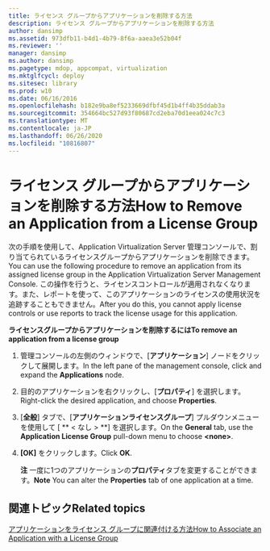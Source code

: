 ```yaml
---
title: ライセンス グループからアプリケーションを削除する方法
description: ライセンス グループからアプリケーションを削除する方法
author: dansimp
ms.assetid: 973dfb11-b4d1-4b79-8f6a-aaea3e52b04f
ms.reviewer: ''
manager: dansimp
ms.author: dansimp
ms.pagetype: mdop, appcompat, virtualization
ms.mktglfcycl: deploy
ms.sitesec: library
ms.prod: w10
ms.date: 06/16/2016
ms.openlocfilehash: b182e9ba8ef5233669dfbf45d1b4ff4b35ddab3a
ms.sourcegitcommit: 354664bc527d93f80687cd2eba70d1eea024c7c3
ms.translationtype: MT
ms.contentlocale: ja-JP
ms.lasthandoff: 06/26/2020
ms.locfileid: "10816807"
---
```

# <span data-ttu-id="36b74-103">ライセンス グループからアプリケーションを削除する方法</span><span class="sxs-lookup"><span data-stu-id="36b74-103">How to Remove an Application from a License Group</span></span>


<span data-ttu-id="36b74-104">次の手順を使用して、Application Virtualization Server 管理コンソールで、割り当てられているライセンスグループからアプリケーションを削除できます。</span><span class="sxs-lookup"><span data-stu-id="36b74-104">You can use the following procedure to remove an application from its assigned license group in the Application Virtualization Server Management Console.</span></span> <span data-ttu-id="36b74-105">この操作を行うと、ライセンスコントロールが適用されなくなります。また、レポートを使って、このアプリケーションのライセンスの使用状況を追跡することもできません。</span><span class="sxs-lookup"><span data-stu-id="36b74-105">After you do this, you cannot apply license controls or use reports to track the license usage for this application.</span></span>

**<span data-ttu-id="36b74-106">ライセンスグループからアプリケーションを削除するには</span><span class="sxs-lookup"><span data-stu-id="36b74-106">To remove an application from a license group</span></span>**

1.  <span data-ttu-id="36b74-107">管理コンソールの左側のウィンドウで、[**アプリケーション**] ノードをクリックして展開します。</span><span class="sxs-lookup"><span data-stu-id="36b74-107">In the left pane of the management console, click and expand the **Applications** node.</span></span>

2.  <span data-ttu-id="36b74-108">目的のアプリケーションを右クリックし、[**プロパティ**] を選択します。</span><span class="sxs-lookup"><span data-stu-id="36b74-108">Right-click the desired application, and choose **Properties**.</span></span>

3.  <span data-ttu-id="36b74-109">[**全般**] タブで、[**アプリケーションライセンスグループ**] プルダウンメニューを使用して [ \*\* &lt; なし &gt; \*\*] を選択します。</span><span class="sxs-lookup"><span data-stu-id="36b74-109">On the **General** tab, use the **Application License Group** pull-down menu to choose **&lt;none&gt;**.</span></span>

4.  <span data-ttu-id="36b74-110">**[OK]** をクリックします。</span><span class="sxs-lookup"><span data-stu-id="36b74-110">Click **OK**.</span></span>

    <span data-ttu-id="36b74-111">**注** 一度に1つのアプリケーションの**プロパティ**タブを変更することができます。</span><span class="sxs-lookup"><span data-stu-id="36b74-111">**Note** You can alter the **Properties** tab of one application at a time.</span></span>

     

## <span data-ttu-id="36b74-112">関連トピック</span><span class="sxs-lookup"><span data-stu-id="36b74-112">Related topics</span></span>


[<span data-ttu-id="36b74-113">アプリケーションをライセンス グループに関連付ける方法</span><span class="sxs-lookup"><span data-stu-id="36b74-113">How to Associate an Application with a License Group</span></span>](how-to-associate-an-application-with-a-license-group.md)

 

 





